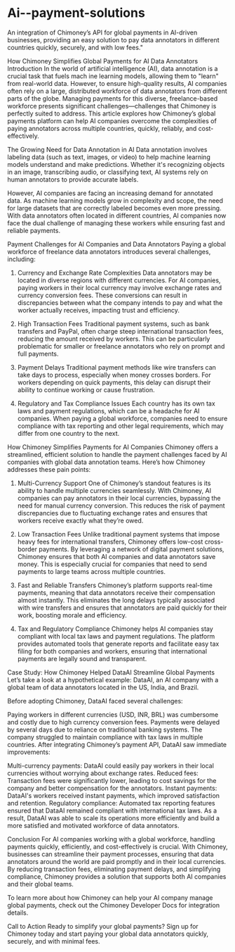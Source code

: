 # Ai--payment-solutions
An integration of Chimoney’s API for global payments in AI-driven businesses, providing an easy solution to pay data annotators in different countries quickly, securely, and with low fees."

How Chimoney Simplifies Global Payments for AI Data Annotators
Introduction
In the world of artificial intelligence (AI), data annotation is a crucial task that fuels mach ine learning models, allowing them to "learn" from real-world data. However, to ensure high-quality results, AI companies often rely on a large, distributed workforce of data annotators from different parts of the globe. Managing payments for this diverse, freelance-based workforce presents significant challenges—challenges that Chimoney is perfectly suited to address. This article explores how Chimoney’s global payments platform can help AI companies overcome the complexities of paying annotators across multiple countries, quickly, reliably, and cost-effectively.

The Growing Need for Data Annotation in AI
Data annotation involves labeling data (such as text, images, or video) to help machine learning models understand and make predictions. Whether it's recognizing objects in an image, transcribing audio, or classifying text, AI systems rely on human annotators to provide accurate labels.

However, AI companies are facing an increasing demand for annotated data. As machine learning models grow in complexity and scope, the need for large datasets that are correctly labeled becomes even more pressing. With data annotators often located in different countries, AI companies now face the dual challenge of managing these workers while ensuring fast and reliable payments.

Payment Challenges for AI Companies and Data Annotators
Paying a global workforce of freelance data annotators introduces several challenges, including:

1. Currency and Exchange Rate Complexities
Data annotators may be located in diverse regions with different currencies. For AI companies, paying workers in their local currency may involve exchange rates and currency conversion fees. These conversions can result in discrepancies between what the company intends to pay and what the worker actually receives, impacting trust and efficiency.

2. High Transaction Fees
Traditional payment systems, such as bank transfers and PayPal, often charge steep international transaction fees, reducing the amount received by workers. This can be particularly problematic for smaller or freelance annotators who rely on prompt and full payments.

3. Payment Delays
Traditional payment methods like wire transfers can take days to process, especially when money crosses borders. For workers depending on quick payments, this delay can disrupt their ability to continue working or cause frustration.

4. Regulatory and Tax Compliance Issues
Each country has its own tax laws and payment regulations, which can be a headache for AI companies. When paying a global workforce, companies need to ensure compliance with tax reporting and other legal requirements, which may differ from one country to the next.

How Chimoney Simplifies Payments for AI Companies
Chimoney offers a streamlined, efficient solution to handle the payment challenges faced by AI companies with global data annotation teams. Here’s how Chimoney addresses these pain points:

1. Multi-Currency Support
One of Chimoney’s standout features is its ability to handle multiple currencies seamlessly. With Chimoney, AI companies can pay annotators in their local currencies, bypassing the need for manual currency conversion. This reduces the risk of payment discrepancies due to fluctuating exchange rates and ensures that workers receive exactly what they’re owed.

2. Low Transaction Fees
Unlike traditional payment systems that impose heavy fees for international transfers, Chimoney offers low-cost cross-border payments. By leveraging a network of digital payment solutions, Chimoney ensures that both AI companies and data annotators save money. This is especially crucial for companies that need to send payments to large teams across multiple countries.

3. Fast and Reliable Transfers
Chimoney’s platform supports real-time payments, meaning that data annotators receive their compensation almost instantly. This eliminates the long delays typically associated with wire transfers and ensures that annotators are paid quickly for their work, boosting morale and efficiency.

4. Tax and Regulatory Compliance
Chimoney helps AI companies stay compliant with local tax laws and payment regulations. The platform provides automated tools that generate reports and facilitate easy tax filing for both companies and workers, ensuring that international payments are legally sound and transparent.

Case Study: How Chimoney Helped DataAI Streamline Global Payments
Let’s take a look at a hypothetical example: DataAI, an AI company with a global team of data annotators located in the US, India, and Brazil.

Before adopting Chimoney, DataAI faced several challenges:

Paying workers in different currencies (USD, INR, BRL) was cumbersome and costly due to high currency conversion fees.
Payments were delayed by several days due to reliance on traditional banking systems.
The company struggled to maintain compliance with tax laws in multiple countries.
After integrating Chimoney’s payment API, DataAI saw immediate improvements:

Multi-currency payments: DataAI could easily pay workers in their local currencies without worrying about exchange rates.
Reduced fees: Transaction fees were significantly lower, leading to cost savings for the company and better compensation for the annotators.
Instant payments: DataAI's workers received instant payments, which improved satisfaction and retention.
Regulatory compliance: Automated tax reporting features ensured that DataAI remained compliant with international tax laws.
As a result, DataAI was able to scale its operations more efficiently and build a more satisfied and motivated workforce of data annotators.

Conclusion
For AI companies working with a global workforce, handling payments quickly, efficiently, and cost-effectively is crucial. With Chimoney, businesses can streamline their payment processes, ensuring that data annotators around the world are paid promptly and in their local currencies. By reducing transaction fees, eliminating payment delays, and simplifying compliance, Chimoney provides a solution that supports both AI companies and their global teams.

To learn more about how Chimoney can help your AI company manage global payments, check out the Chimoney Developer Docs for integration details.

Call to Action
Ready to simplify your global payments? Sign up for Chimoney today and start paying your global data annotators quickly, securely, and with minimal fees.

